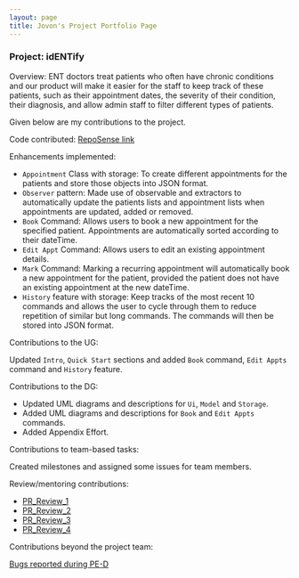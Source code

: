 ```yaml
---
layout: page
title: Jovon's Project Portfolio Page
---
```

### Project: idENTify
Overview:
ENT doctors treat patients who often have chronic conditions and our product will make it easier
for the staff to keep track of these patients, such as their appointment dates, the severity of their condition,
their diagnosis, and allow admin staff to filter different types of patients.

Given below are my contributions to the project.

Code contributed: [RepoSense link](https://nus-cs2103-ay2223s1.github.io/tp-dashboard/?search=jovonlim&breakdown=true&sort=groupTitle&sortWithin=title&since=2022-09-16&timeframe=commit&mergegroup=&groupSelect=groupByRepos&checkedFileTypes=docs~functional-code~test-code~other)

Enhancements implemented:
* `Appointment` Class with storage: To create different appointments for the patients and store those objects into JSON format.
* `Observer` pattern: Made use of observable and extractors to automatically update the patients lists and appointment lists when appointments are updated, added or removed.
* `Book` Command: Allows users to book a new appointment for the specified patient. Appointments are automatically sorted according to their dateTime.
* `Edit Appt` Command: Allows users to edit an existing appointment details.
* `Mark` Command: Marking a recurring appointment will automatically book a new appointment for the patient, provided the patient does not have an existing appointment at the new dateTime.
* `History` feature with storage: Keep tracks of the most recent 10 commands and allows the user to cycle through them to reduce repetition of similar but long commands. The commands will then be stored into JSON format.

Contributions to the UG:

Updated `Intro`, `Quick Start` sections and added `Book` command, `Edit Appts` command and `History` feature.

Contributions to the DG:

* Updated UML diagrams and descriptions for `Ui`, `Model` and `Storage`.
* Added UML diagrams and descriptions for `Book` and `Edit Appts` commands.
* Added Appendix Effort.

Contributions to team-based tasks:

Created milestones and assigned some issues for team members.

Review/mentoring contributions:

* [PR_Review_1](https://github.com/AY2223S1-CS2103T-T17-4/tp/pull/66)
* [PR_Review_2](https://github.com/AY2223S1-CS2103T-T17-4/tp/pull/76)
* [PR_Review_3](https://github.com/AY2223S1-CS2103T-T17-4/tp/pull/112)
* [PR_Review_4](https://github.com/AY2223S1-CS2103T-T17-4/tp/pull/114)

Contributions beyond the project team:

[Bugs reported during PE-D](https://github.com/JovonLim/ped/issues)

